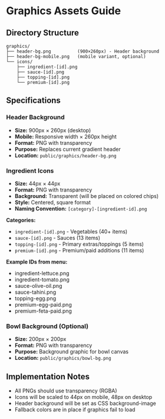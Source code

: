 # Graphics Assets Guide

## Directory Structure
```
graphics/
├── header-bg.png          (900×260px) - Header background
├── header-bg-mobile.png   (mobile variant, optional)
└── icons/
    ├── ingredient-[id].png
    ├── sauce-[id].png
    ├── topping-[id].png
    └── premium-[id].png
```

## Specifications

### Header Background
- **Size:** 900px × 260px (desktop)
- **Mobile:** Responsive width × 260px height
- **Format:** PNG with transparency
- **Purpose:** Replaces current gradient header
- **Location:** `public/graphics/header-bg.png`

### Ingredient Icons
- **Size:** 44px × 44px
- **Format:** PNG with transparency
- **Background:** Transparent (will be placed on colored chips)
- **Style:** Centered, square format
- **Naming Convention:** `[category]-[ingredient-id].png`

**Categories:**
- `ingredient-[id].png` - Vegetables (40+ items)
- `sauce-[id].png` - Sauces (13 items)
- `topping-[id].png` - Primary extras/toppings (5 items)
- `premium-[id].png` - Premium/paid additions (11 items)

**Example IDs from menu:**
- ingredient-lettuce.png
- ingredient-tomato.png
- sauce-olive-oil.png
- sauce-tahini.png
- topping-egg.png
- premium-egg-paid.png
- premium-feta-paid.png

### Bowl Background (Optional)
- **Size:** 200px × 200px
- **Format:** PNG with transparency
- **Purpose:** Background graphic for bowl canvas
- **Location:** `public/graphics/bowl-bg.png`

## Implementation Notes
- All PNGs should use transparency (RGBA)
- Icons will be scaled to 44px on mobile, 48px on desktop
- Header background will be set as CSS background-image
- Fallback colors are in place if graphics fail to load
